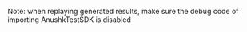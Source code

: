Note: when replaying generated results, make sure the debug code of importing AnushkTestSDK is disabled
